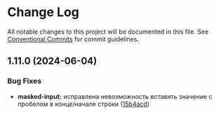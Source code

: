 # Change Log

All notable changes to this project will be documented in this file.
See [Conventional Commits](https://conventionalcommits.org) for commit guidelines.

## 1.11.0 (2024-06-04)


### Bug Fixes

* **masked-input:** исправлена невозможность вставить значение с пробелом в конце/начале строки ([15b4acd](#))
